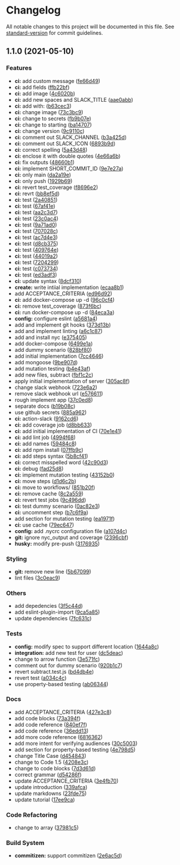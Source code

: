 # Changelog

All notable changes to this project will be documented in this file. See [standard-version](https://github.com/conventional-changelog/standard-version) for commit guidelines.

## 1.1.0 (2021-05-10)


### Features

* **ci:** add custom message ([fe66d49](https://github.com/ralphcasipe1/shift-left-testing/commit/fe66d49213691e6321b2e629162f0ef6d35be6d7))
* **ci:** add fields ([ffb22bf](https://github.com/ralphcasipe1/shift-left-testing/commit/ffb22bf271f7e21e6f15d0135618977acc29ba6a))
* **ci:** add image ([4c6020b](https://github.com/ralphcasipe1/shift-left-testing/commit/4c6020b63ebe7a579ca4825c1267f4c03b012fdb))
* **ci:** add new spaces and SLACK_TITLE ([aae0abb](https://github.com/ralphcasipe1/shift-left-testing/commit/aae0abb5dfa2793c80cd592495a7a429eca4c17f))
* **ci:** add with: ([b63cec3](https://github.com/ralphcasipe1/shift-left-testing/commit/b63cec3dfd63e876d171474c56da19e6f9e73c27))
* **ci:** change image ([73c3bc9](https://github.com/ralphcasipe1/shift-left-testing/commit/73c3bc9266f7b0e61e90acc98d5d4e66ced67419))
* **ci:** change to secrets ([fb9b07e](https://github.com/ralphcasipe1/shift-left-testing/commit/fb9b07eb070d2e5139b35862b1bedc118f3286e4))
* **ci:** change to starting ([ba14707](https://github.com/ralphcasipe1/shift-left-testing/commit/ba1470709aeafae3d57b8205ebd1e65f7f6d124d))
* **ci:** change version ([9c9110c](https://github.com/ralphcasipe1/shift-left-testing/commit/9c9110cd506c5eaa680c55d1822ca4266b9d7798))
* **ci:** comment out SLACK_CHANNEL ([b3a425d](https://github.com/ralphcasipe1/shift-left-testing/commit/b3a425d861999a7fe21fb2af8ff32192afd36786))
* **ci:** comment out SLACK_ICON ([6893b9d](https://github.com/ralphcasipe1/shift-left-testing/commit/6893b9d962e75a3f6c0ecd0a8f167bcfbd4d6432))
* **ci:** correct spelling ([5a43d48](https://github.com/ralphcasipe1/shift-left-testing/commit/5a43d485b31bc9bb5f20adb64d67cdcb794fe53f))
* **ci:** enclose it with double quotes ([4e66a6b](https://github.com/ralphcasipe1/shift-left-testing/commit/4e66a6b6a359e670571cb6fa715759968367793c))
* **ci:** fix outputs ([48660b1](https://github.com/ralphcasipe1/shift-left-testing/commit/48660b11d228a10186840f61675c13140a667cb1))
* **ci:** implement SHORT_COMMIT_ID ([9e7e27a](https://github.com/ralphcasipe1/shift-left-testing/commit/9e7e27a36349c31a1ab279ff24ce2d952e18f3ca))
* **ci:** only main ([da2a19e](https://github.com/ralphcasipe1/shift-left-testing/commit/da2a19ef1a0f0d2f6eda93a748608e694520242c))
* **ci:** only push ([1929b69](https://github.com/ralphcasipe1/shift-left-testing/commit/1929b695f03aacafc44a68375dd3a6e5aaee2bfa))
* **ci:** revert test_coverage ([f8696e2](https://github.com/ralphcasipe1/shift-left-testing/commit/f8696e22147be66c38e800a321ef043e5f1efd8f))
* **ci:** revrt ([bb8ef5d](https://github.com/ralphcasipe1/shift-left-testing/commit/bb8ef5de9de651485def797aac1761b70ed7a0d4))
* **ci:** test ([2a40851](https://github.com/ralphcasipe1/shift-left-testing/commit/2a408519e5985cfa5362771dd7b94dd4be69658f))
* **ci:** test ([67af41e](https://github.com/ralphcasipe1/shift-left-testing/commit/67af41ed17972da1da5860cb4d2ffde3e5b1782d))
* **ci:** test ([aa2c3d7](https://github.com/ralphcasipe1/shift-left-testing/commit/aa2c3d7a8d2b7d597ce2b736b2ec0f0632be31a2))
* **ci:** test ([23c0ac4](https://github.com/ralphcasipe1/shift-left-testing/commit/23c0ac4916b68ec060d9e03a662dd595b31d6228))
* **ci:** test ([9a71ad0](https://github.com/ralphcasipe1/shift-left-testing/commit/9a71ad005654f86c4f4d3586513cbe4957e61f0f))
* **ci:** test ([707028c](https://github.com/ralphcasipe1/shift-left-testing/commit/707028c11cf0dd804f883c6d3aa44d8bcb03de18))
* **ci:** test ([ac7d4e3](https://github.com/ralphcasipe1/shift-left-testing/commit/ac7d4e3d3793c73aa8f7f15f9aacd82b30c4ec09))
* **ci:** test ([d8cb375](https://github.com/ralphcasipe1/shift-left-testing/commit/d8cb3755c960c0b87a22d2ed96b9924b6bd853b4))
* **ci:** test ([409764e](https://github.com/ralphcasipe1/shift-left-testing/commit/409764e294ddd367c40bf6e97b0a3711f145006e))
* **ci:** test ([44019a2](https://github.com/ralphcasipe1/shift-left-testing/commit/44019a2f8865fe3a0847aab7b791e17060c5e5f2))
* **ci:** test ([7204299](https://github.com/ralphcasipe1/shift-left-testing/commit/7204299838ba23b851bf4a52428321e8768a3791))
* **ci:** test ([c073734](https://github.com/ralphcasipe1/shift-left-testing/commit/c073734922fd440904f614da092439ed0722736f))
* **ci:** test ([ed3adf3](https://github.com/ralphcasipe1/shift-left-testing/commit/ed3adf3bd3ea526d42ef0067c1a1fa85a766dace))
* **ci:** update syntax ([8dcf310](https://github.com/ralphcasipe1/shift-left-testing/commit/8dcf3109a1166e72bab8345e3682fa9a84c73ae9))
* **create:** write intiial implementation ([ecaa8b1](https://github.com/ralphcasipe1/shift-left-testing/commit/ecaa8b11a71482c54b8f0594801422de7d4b0793))
* add ACCEPTANCE_CRITERIA ([ed96d92](https://github.com/ralphcasipe1/shift-left-testing/commit/ed96d9274849ae95fd2c88d1d7fad32b2ffa1bb1))
* **ci:** add docker-compose up -d ([96c0cf4](https://github.com/ralphcasipe1/shift-left-testing/commit/96c0cf427f80f8d7314812215aa4eb6196db8460))
* **ci:** remove test_coverage ([873f6bc](https://github.com/ralphcasipe1/shift-left-testing/commit/873f6bc6715a8edf65768614a561c615b26eefb1))
* **ci:** run docker-compose up -d ([84eca3a](https://github.com/ralphcasipe1/shift-left-testing/commit/84eca3aca7279eea0aef5ce5c5dd3811af2274ce))
* **config:** configure eslint ([a5681a4](https://github.com/ralphcasipe1/shift-left-testing/commit/a5681a4ed5b54803a48ff161f091f6a11d81bcb4))
* add and implement git hooks ([373d13b](https://github.com/ralphcasipe1/shift-left-testing/commit/373d13bbc724606f997124738ae7e5f627ac6129))
* add and implement linting ([a6c1c87](https://github.com/ralphcasipe1/shift-left-testing/commit/a6c1c874a99f1a393440d578e57b2adc8eb26ecf))
* add and install nyc ([e375405](https://github.com/ralphcasipe1/shift-left-testing/commit/e375405587f571b7be31c471164e19c0c9809242))
* add docker-compose ([6499e1a](https://github.com/ralphcasipe1/shift-left-testing/commit/6499e1a268a30215a03580f1ef942d2438091027))
* add dummy scenario ([828bf80](https://github.com/ralphcasipe1/shift-left-testing/commit/828bf80d09f7cfb5c87326bad2c02a8e2186fd94))
* add initial implementation ([7cc4646](https://github.com/ralphcasipe1/shift-left-testing/commit/7cc4646ecac1c1dbf5ab5eb8b32bcd51ee97b2d0))
* add mongoose ([9be907d](https://github.com/ralphcasipe1/shift-left-testing/commit/9be907d281819040bfc902739c01536e14b6a164))
* add mutation testing ([b4e43af](https://github.com/ralphcasipe1/shift-left-testing/commit/b4e43aff410902eb5ed919d62c0d1dacae349bd9))
* add new files, subtract ([fbf1c2c](https://github.com/ralphcasipe1/shift-left-testing/commit/fbf1c2cd89d6225585ba431d6209d9cda503c4e0))
* apply initial implementation of server ([305ac8f](https://github.com/ralphcasipe1/shift-left-testing/commit/305ac8fdaeb0f5c378153f837917fd142d45745d))
* change slack webhook ([723e6a2](https://github.com/ralphcasipe1/shift-left-testing/commit/723e6a27d8f5ec8170af58eb2932d633921a0893))
* remove slack webhook url ([e576611](https://github.com/ralphcasipe1/shift-left-testing/commit/e576611a4e096cc75cf20ff1e85ae9810618c1db))
* rough implement app ([37c0ed8](https://github.com/ralphcasipe1/shift-left-testing/commit/37c0ed834981cd98479c955f945309d335876325))
* separate docs ([b19b08c](https://github.com/ralphcasipe1/shift-left-testing/commit/b19b08cf558d98bb24b743dc17b5e3f0a1ddb7be))
* use github secrets ([885a962](https://github.com/ralphcasipe1/shift-left-testing/commit/885a96288a69ecc122aab9e39b28051b1277e3be))
* **ci:** action-slack ([9162cd6](https://github.com/ralphcasipe1/shift-left-testing/commit/9162cd69e159304abc166c7e2e71424abedb9681))
* **ci:** add coverage job ([d8bb633](https://github.com/ralphcasipe1/shift-left-testing/commit/d8bb633853d0abcb0c87d6f7a904ec7dcea0dd76))
* **ci:** add initial implementation of CI ([70e1e41](https://github.com/ralphcasipe1/shift-left-testing/commit/70e1e41961c535d2508aa90ead40bb4125b9e9f8))
* **ci:** add lint job ([4994f68](https://github.com/ralphcasipe1/shift-left-testing/commit/4994f689d3be49df75eb506e06041957303a62ef))
* **ci:** add names ([59484c8](https://github.com/ralphcasipe1/shift-left-testing/commit/59484c8781ce25c0faf57fff6415b45bea1f3a0c))
* **ci:** add npm install ([07ffb9c](https://github.com/ralphcasipe1/shift-left-testing/commit/07ffb9ca0408608bc4ca25eaf318e9653e57756a))
* **ci:** add steps syntax ([5b8cf41](https://github.com/ralphcasipe1/shift-left-testing/commit/5b8cf414c50c6cdfa824606994f44303a489caed))
* **ci:** correct misspelled word ([42c90d3](https://github.com/ralphcasipe1/shift-left-testing/commit/42c90d35f3e69b7009b3d19b8239913a71846a8f))
* **ci:** debug ([fad25d8](https://github.com/ralphcasipe1/shift-left-testing/commit/fad25d8a762860488d6fd3f620ac4a65e0245491))
* **ci:** implement mutation testing ([43152b0](https://github.com/ralphcasipe1/shift-left-testing/commit/43152b00de835cd40558034c0175a7e61191180b))
* **ci:** move steps ([d1d6c2b](https://github.com/ralphcasipe1/shift-left-testing/commit/d1d6c2b03136c80708164ef643ccc42965ca259f))
* **ci:** move to workflows/ ([851b20f](https://github.com/ralphcasipe1/shift-left-testing/commit/851b20f64088d2ab1c9597b288f3915e720fa1b3))
* **ci:** remove cache ([8c2a559](https://github.com/ralphcasipe1/shift-left-testing/commit/8c2a559f04987b82773970edfa27b519ba1d0f0e))
* **ci:** revert test jobs ([9c496dd](https://github.com/ralphcasipe1/shift-left-testing/commit/9c496dd3ddfa05c5d2341edb32afa1f309933d4f))
* **ci:** test dummy scenario ([0ac82e3](https://github.com/ralphcasipe1/shift-left-testing/commit/0ac82e30fe42fdf5b14fc2227b8229e2b0000d5b))
* **ci:** uncomment step ([b7c6f9a](https://github.com/ralphcasipe1/shift-left-testing/commit/b7c6f9a5f909dd0a64d1262832b917cb9eccf996))
* add section for mutation testing ([ea1971f](https://github.com/ralphcasipe1/shift-left-testing/commit/ea1971fe8f41e958fa68cfc1970dca8e2d8fc309))
* **ci:** use cache ([79ec647](https://github.com/ralphcasipe1/shift-left-testing/commit/79ec647515ca25dcd271f5bfccaf2f178029c85f))
* **config:** add .nycrc configuration file ([a107d4c](https://github.com/ralphcasipe1/shift-left-testing/commit/a107d4c79013d9b6139a55cae20def3988c37eed))
* **git:** ignore nyc_output and coverage ([2396cbf](https://github.com/ralphcasipe1/shift-left-testing/commit/2396cbf066b3b1a090505e798b54529af73db185))
* **husky:** modify pre-push ([3176935](https://github.com/ralphcasipe1/shift-left-testing/commit/3176935be3232ad68563e221926f59b107e4aaae))


### Styling

* **git:** remove new line ([5b67099](https://github.com/ralphcasipe1/shift-left-testing/commit/5b67099a26b2f922dd7849ac7f0796c1455b7d93))
* lint files ([3c0eac9](https://github.com/ralphcasipe1/shift-left-testing/commit/3c0eac95dda07479c719299e5e09d471fffce612))


### Others

* add depedencies ([3f5c44d](https://github.com/ralphcasipe1/shift-left-testing/commit/3f5c44d1f72bb64031c96ac4211ae837c8be5fcb))
* add eslint-plugin-import ([9ca5a85](https://github.com/ralphcasipe1/shift-left-testing/commit/9ca5a8545e4d2363170fdab1cdc4785a6dd5058e))
* update dependencies ([7fc631c](https://github.com/ralphcasipe1/shift-left-testing/commit/7fc631c6d4d68cd8816f5d406173ba705ea8bb7c))


### Tests

* **config:** modify spec to support different location ([1644a8c](https://github.com/ralphcasipe1/shift-left-testing/commit/1644a8cd8e32f02161d6762baf1eabfebcfe58fb))
* **integration:** add new test for user ([dc5deac](https://github.com/ralphcasipe1/shift-left-testing/commit/dc5deac5b97afd00f957d63dd505f850c671a3d9))
* change to arrow function ([3e571fc](https://github.com/ralphcasipe1/shift-left-testing/commit/3e571fc608d0b0b74bdcfde380c08406f195f967))
* comment out for dummy scenario ([920b1c7](https://github.com/ralphcasipe1/shift-left-testing/commit/920b1c704da72e0adb8ad2518dbc86d745235b2f))
* revert subtract.test.js ([bd4db4e](https://github.com/ralphcasipe1/shift-left-testing/commit/bd4db4e7c230b3e08b210d1da7cdef621f3f8bae))
* revert test ([a034c4c](https://github.com/ralphcasipe1/shift-left-testing/commit/a034c4c34e4796a5a094b5c19219600d08b184d3))
* use property-based testing ([ab06344](https://github.com/ralphcasipe1/shift-left-testing/commit/ab06344387c7d256e51608b3cdabdc9ea4eb046e))


### Docs

* add ACCEPTANCE_CRITERIA ([427e3c8](https://github.com/ralphcasipe1/shift-left-testing/commit/427e3c8279281cfd38cbcb8234133d89ea986cae))
* add code blocks ([73a394f](https://github.com/ralphcasipe1/shift-left-testing/commit/73a394fb941e859a5be55a1933f4f29a45b7d6da))
* add code reference ([840ef7f](https://github.com/ralphcasipe1/shift-left-testing/commit/840ef7ffe1a50db3e295af3c522ba91601a6b029))
* add code reference ([36edd13](https://github.com/ralphcasipe1/shift-left-testing/commit/36edd138a984423474c33df3e55599bbb664e2b3))
* add more code reference ([6816362](https://github.com/ralphcasipe1/shift-left-testing/commit/6816362ece20c7faaa37feb144e7f3ae25ec79ea))
* add more intent for verifying audiences ([30c5003](https://github.com/ralphcasipe1/shift-left-testing/commit/30c50036c06041a153e7e0d906531f2e68eb3962))
* add section for property-based testing ([4e798d5](https://github.com/ralphcasipe1/shift-left-testing/commit/4e798d5a1e993eedd6ddced5f71d501b7cfbbfa9))
* change Title Case ([d454843](https://github.com/ralphcasipe1/shift-left-testing/commit/d45484397c2ae27df3522141ebeaa4a993386626))
* change to Code 1.5 ([4208e3c](https://github.com/ralphcasipe1/shift-left-testing/commit/4208e3c4ef1caebf67babda14cade39d16163faf))
* change to code blocks ([7d3d61d](https://github.com/ralphcasipe1/shift-left-testing/commit/7d3d61db3771309192ea952c0f17c794b2c61557))
* correct grammar ([d54286f](https://github.com/ralphcasipe1/shift-left-testing/commit/d54286fca73f13e0acbe259d97b4c3d1937b2d96))
* update ACCEPTANCE_CRITERIA ([3e4fb70](https://github.com/ralphcasipe1/shift-left-testing/commit/3e4fb705332ae97de3615f1531887fa7a9f15ffd))
* update introduction ([339afca](https://github.com/ralphcasipe1/shift-left-testing/commit/339afcac4de85397589fc0a4a8bb184dcb80b631))
* update markdowns ([23fde75](https://github.com/ralphcasipe1/shift-left-testing/commit/23fde754f46dc450da39c9a4104d70fd5a37d5d2))
* update tutorial ([17ee9ca](https://github.com/ralphcasipe1/shift-left-testing/commit/17ee9cafdcbda1178a3417d5ac82c9c525032ab8))


### Code Refactoring

* change to array ([37981c5](https://github.com/ralphcasipe1/shift-left-testing/commit/37981c52f66f1098986d4bb614197ff1fb4c7bca))


### Build System

* **commitizen:** support commitizen ([2e6ac5d](https://github.com/ralphcasipe1/shift-left-testing/commit/2e6ac5d07a8309af5ca7c9db3818f36a03f812ce))
